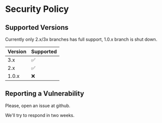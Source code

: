 # Security Policy

## Supported Versions

Currently only 2.x/3x branches has full support, 1.0.x branch is shut down.

| Version | Supported          |
| ------- | ------------------ |
| 3.x     | :white_check_mark: |
| 2.x     | :white_check_mark: |
| 1.0.x   | :x:                |


## Reporting a Vulnerability

Please, open an issue at github.

We'll try to respond in two weeks.
